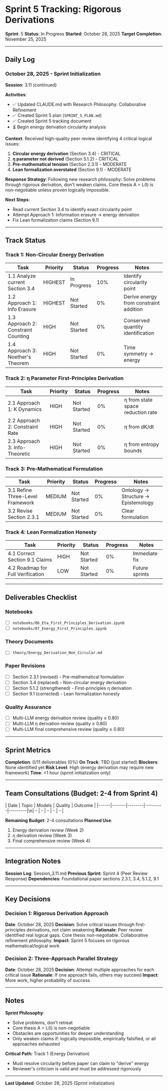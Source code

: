 # Sprint 5 Tracking: Rigorous Derivations

**Sprint**: 5
**Status**: In Progress
**Started**: October 28, 2025
**Target Completion**: November 25, 2025

---

## Daily Log

### October 28, 2025 - Sprint Initialization

**Session**: 3.11 (continued)

**Activities**:
- ✅ Updated CLAUDE.md with Research Philosophy: Collaborative Refinement
- ✅ Created Sprint 5 plan (`SPRINT_5_PLAN.md`)
- ✅ Created Sprint 5 tracking document
- ⏳ Begin energy derivation circularity analysis

**Context**:
Received high-quality peer review identifying 4 critical logical issues:
1. **Circular energy derivation** (Section 3.4) - CRITICAL
2. **η parameter not derived** (Section 5.1.2) - CRITICAL
3. **Pre-mathematical tension** (Section 2.3.1) - MODERATE
4. **Lean formalization overstated** (Section 9.1) - MODERATE

**Response Strategy**:
Following new research philosophy: Solve problems through rigorous derivation, don't weaken claims.
Core thesis A = L(I) is non-negotiable unless proven logically impossible.

**Next Steps**:
- Read current Section 3.4 to identify exact circularity point
- Attempt Approach 1: Information erasure → energy derivation
- Fix Lean formalization claims (Section 9.1)

---

## Track Status

### Track 1: Non-Circular Energy Derivation

| Task | Priority | Status | Progress | Notes |
|------|----------|--------|----------|-------|
| 1.1 Analyze current Section 3.4 | HIGHEST | In Progress | 10% | Identify circularity point |
| 1.2 Approach 1: Info Erasure | HIGHEST | Not Started | 0% | Derive energy from constraint addition |
| 1.3 Approach 2: Constraint Counting | HIGH | Not Started | 0% | Conserved quantity identification |
| 1.4 Approach 3: Noether's Theorem | HIGH | Not Started | 0% | Time symmetry → energy |

### Track 2: η Parameter First-Principles Derivation

| Task | Priority | Status | Progress | Notes |
|------|----------|--------|----------|-------|
| 2.1 Approach 1: K Dynamics | HIGH | Not Started | 0% | η from state space reduction rate |
| 2.2 Approach 2: Constraint Rate | HIGH | Not Started | 0% | η from dK/dt |
| 2.3 Approach 3: Info-Theoretic | HIGH | Not Started | 0% | η from entropy bounds |

### Track 3: Pre-Mathematical Formulation

| Task | Priority | Status | Progress | Notes |
|------|----------|--------|----------|-------|
| 3.1 Refine Three-Level Framework | MEDIUM | Not Started | 0% | Ontology → Structure → Epistemology |
| 3.2 Revise Section 2.3.1 | MEDIUM | Not Started | 0% | Clear formulation |

### Track 4: Lean Formalization Honesty

| Task | Priority | Status | Progress | Notes |
|------|----------|--------|----------|-------|
| 4.1 Correct Section 9.1 Claims | HIGH | Not Started | 0% | Immediate fix |
| 4.2 Roadmap for Full Verification | LOW | Not Started | 0% | Future sprints |

---

## Deliverables Checklist

### Notebooks
- [ ] `notebooks/06_Eta_First_Principles_Derivation.ipynb`
- [ ] `notebooks/07_Energy_First_Principles.ipynb`

### Theory Documents
- [ ] `theory/Energy_Derivation_Non_Circular.md`

### Paper Revisions
- [ ] Section 2.3.1 (revised) - Pre-mathematical formulation
- [ ] Section 3.4 (replaced) - Non-circular energy derivation
- [ ] Section 5.1.2 (strengthened) - First-principles η derivation
- [ ] Section 9.1 (corrected) - Lean formalization honesty

### Quality Assurance
- [ ] Multi-LLM energy derivation review (quality ≥ 0.80)
- [ ] Multi-LLM η derivation review (quality ≥ 0.80)
- [ ] Multi-LLM final comprehensive review (quality ≥ 0.80)

---

## Sprint Metrics

**Completion**: 0/11 deliverables (0%)
**On Track**: TBD (just started)
**Blockers**: None identified yet
**Risk Level**: High (energy derivation may require new framework)
**Time**: <1 hour (sprint initialization only)

---

## Team Consultations (Budget: 2-4 from Sprint 4)

| Date | Topic | Models | Quality | Outcome |
|------|-------|--------|---------|---------|\n| - | - | - | - | - |

**Remaining Budget**: 2-4 consultations
**Planned Use**:
1. Energy derivation review (Week 2)
2. η derivation review (Week 3)
3. Final comprehensive review (Week 4)

---

## Integration Notes

**Session Log**: Session_3.11.md
**Previous Sprint**: Sprint 4 (Peer Review Response)
**Dependencies**: Foundational paper sections 2.3.1, 3.4, 5.1.2, 9.1

---

## Key Decisions

### Decision 1: Rigorous Derivation Approach
**Date**: October 28, 2025
**Decision**: Solve critical issues through first-principles derivations, not claim weakening
**Rationale**: Peer review identified real logical gaps. Core thesis non-negotiable. Collaborative refinement philosophy.
**Impact**: Sprint 5 focuses on rigorous mathematical/logical work

### Decision 2: Three-Approach Parallel Strategy
**Date**: October 28, 2025
**Decision**: Attempt multiple approaches for each critical issue
**Rationale**: If one approach fails, others may succeed
**Impact**: More work, higher probability of success

---

## Notes

**Sprint Philosophy**:
- Solve problems, don't retreat
- Core thesis A = L(I) is non-negotiable
- Obstacles are opportunities for deeper understanding
- Only weaken claims if: logically impossible, empirically falsified, or all approaches exhausted

**Critical Path**: Track 1 (Energy Derivation)
- Must resolve circularity before paper can claim to "derive" energy
- Reviewer's criticism is valid and must be addressed rigorously

---

**Last Updated**: October 28, 2025 (Sprint initialization)
